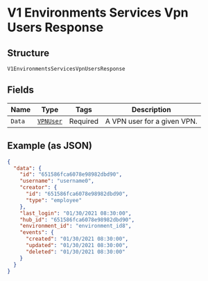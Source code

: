 
# V1 Environments Services Vpn Users Response

## Structure

`V1EnvironmentsServicesVpnUsersResponse`

## Fields

| Name | Type | Tags | Description |
|  --- | --- | --- | --- |
| `Data` | [`VPNUser`](../../doc/models/vpn-user.md) | Required | A VPN user for a given VPN. |

## Example (as JSON)

```json
{
  "data": {
    "id": "651586fca6078e98982dbd90",
    "username": "username0",
    "creator": {
      "id": "651586fca6078e98982dbd90",
      "type": "employee"
    },
    "last_login": "01/30/2021 08:30:00",
    "hub_id": "651586fca6078e98982dbd90",
    "environment_id": "environment_id8",
    "events": {
      "created": "01/30/2021 08:30:00",
      "updated": "01/30/2021 08:30:00",
      "deleted": "01/30/2021 08:30:00"
    }
  }
}
```

